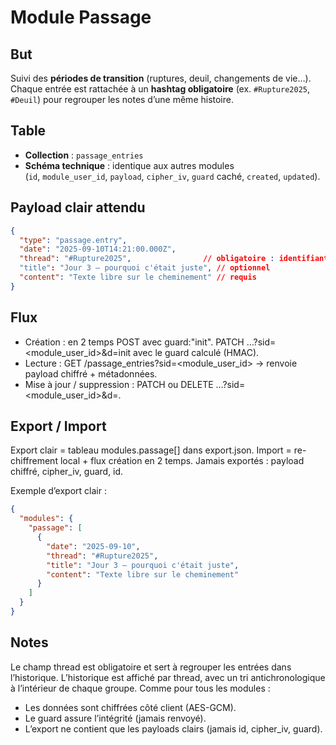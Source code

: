 # Module Passage

## But
Suivi des **périodes de transition** (ruptures, deuil, changements de vie…).  
Chaque entrée est rattachée à un **hashtag obligatoire** (ex. `#Rupture2025`, `#Deuil`) pour regrouper les notes d’une même histoire.

## Table
- **Collection** : `passage_entries`
- **Schéma technique** : identique aux autres modules  
  (`id`, `module_user_id`, `payload`, `cipher_iv`, `guard` caché, `created`, `updated`).

## Payload clair attendu
```json
{
  "type": "passage.entry",
  "date": "2025-09-10T14:21:00.000Z",
  "thread": "#Rupture2025",                // obligatoire : identifiant d’histoire/hashtag
  "title": "Jour 3 — pourquoi c'était juste", // optionnel
  "content": "Texte libre sur le cheminement" // requis
}
```

## Flux
- Création : en 2 temps
    POST avec guard:"init".
    PATCH …?sid=<module_user_id>&d=init avec le guard calculé (HMAC).
- Lecture :
    GET /passage_entries?sid=<module_user_id> → renvoie payload chiffré + métadonnées.
- Mise à jour / suppression :
    PATCH ou DELETE …?sid=<module_user_id>&d=<guard>.

## Export / Import
Export clair = tableau modules.passage[] dans export.json.
Import = re-chiffrement local + flux création en 2 temps.
Jamais exportés : payload chiffré, cipher_iv, guard, id.

Exemple d’export clair :

``` json
{
  "modules": {
    "passage": [
      {
        "date": "2025-09-10",
        "thread": "#Rupture2025",
        "title": "Jour 3 — pourquoi c'était juste",
        "content": "Texte libre sur le cheminement"
      }
    ]
  }
}
```

## Notes
Le champ thread est obligatoire et sert à regrouper les entrées dans l’historique.
L’historique est affiché par thread, avec un tri antichronologique à l’intérieur de chaque groupe.
Comme pour tous les modules :
- Les données sont chiffrées côté client (AES-GCM).
- Le guard assure l’intégrité (jamais renvoyé).
- L’export ne contient que les payloads clairs (jamais id, cipher_iv, guard).